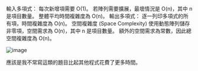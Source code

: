 輸入多項式：
每次新增項需要 O(1)。
若陣列需要擴展，最壞情況是 O(n)，其中 n 是項目數量。
整體平均時間複雜度為 O(n)。
輸出多項式：
逐一列印多項式的所有項，時間複雜度為 O(n)。
空間複雜度 (Space Complexity)
使用動態陣列儲存非零項，空間需求為 O(n)，其中 n 是項目數量。
額外的空間需求為常數，因此總空間複雜度為 O(n)。

![image](https://github.com/user-attachments/assets/0756baa9-0d6e-4559-ac20-e976131a92b3)

應該是我不常寫這類的題目比起其他程式花費了更多時間。
